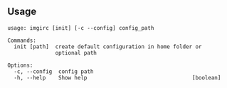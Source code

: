 Usage
-----

    usage: imgirc [init] [-c --config] config_path

    Commands:
      init [path]  create default configuration in home folder or
                   optional path

    Options:
      -c, --config  config path
      -h, --help    Show help                                 [boolean]
